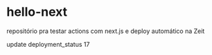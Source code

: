 # hello-next
repositório pra testar actions com next.js e deploy automático na Zeit

update deployment_status 17
